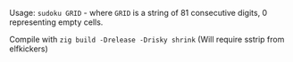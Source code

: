 Usage: `sudoku GRID` - where `GRID` is a string of 81 consecutive digits, 0 representing empty cells.

Compile with `zig build -Drelease -Drisky shrink`
(Will require sstrip from elfkickers)